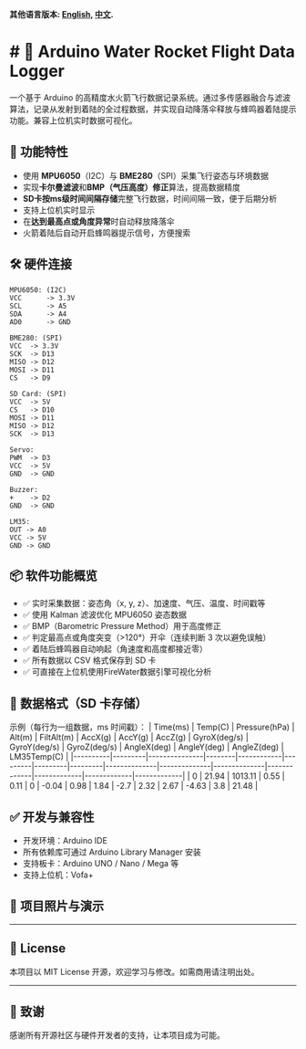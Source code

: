 **其他语言版本: [English](README.md), [中文](README_ZH.md).**

# # 🚀 Arduino Water Rocket Flight Data Logger

一个基于 Arduino 的高精度水火箭飞行数据记录系统。通过多传感器融合与滤波算法，记录从发射到着陆的全过程数据，并实现自动降落伞释放与蜂鸣器着陆提示功能。兼容上位机实时数据可视化。

## 🧠 功能特性

- 使用 **MPU6050**（I2C）与 **BME280**（SPI）采集飞行姿态与环境数据
- 实现**卡尔曼滤波**和**BMP（气压高度）修正**算法，提高数据精度
- **SD卡按ms级时间间隔存储**完整飞行数据，时间间隔一致，便于后期分析
- 支持上位机实时显示
- 在**达到最高点或角度异常**时自动释放降落伞
- 火箭着陆后自动开启蜂鸣器提示信号，方便搜索

## 🛠️ 硬件连接
```
MPU6050: (I2C)
VCC      -> 3.3V
SCL      -> A5
SDA      -> A4
AD0      -> GND

BME280: (SPI)
VCC  -> 3.3V
SCK  -> D13
MISO -> D12
MOSI -> D11
CS   -> D9

SD Card: (SPI)
VCC  -> 5V
CS   -> D10
MOSI -> D11
MISO -> D12
SCK  -> D13

Servo:
PWM  -> D3
VCC  -> 5V
GND  -> GND

Buzzer:
+    -> D2
GND  -> GND 

LM35:
OUT -> A0
VCC -> 5V
GND -> GND
```

## 📦 软件功能概览

- ✅ 实时采集数据：姿态角（x, y, z）、加速度、气压、温度、时间戳等  
- ✅ 使用 Kalman 滤波优化 MPU6050 姿态数据  
- ✅ BMP（Barometric Pressure Method）用于高度修正  
- ✅ 判定最高点或角度突变（>120°）开伞（连续判断 3 次以避免误触）  
- ✅ 着陆后蜂鸣器自动响起（角速度和高度都接近零）  
- ✅ 所有数据以 CSV 格式保存到 SD 卡  
- ✅ 可直接在上位机使用FireWater数据引擎可视化分析

## 📂 数据格式（SD 卡存储）

示例（每行为一组数据，ms 时间戳）：
| Time(ms) | Temp(C) | Pressure(hPa) | Alt(m) | FiltAlt(m) | AccX(g) | AccY(g) | AccZ(g) | GyroX(deg/s) | GyroY(deg/s) | GyroZ(deg/s) | AngleX(deg) | AngleY(deg) | AngleZ(deg) | LM35Temp(C) |
|----------|---------|---------------|--------|------------|---------|---------|---------|--------------|--------------|--------------|-------------|-------------|-------------|-------------|
| 0        | 21.94   | 1013.11       | 0.55   | 0.11       | 0       | -0.04   | 0.98    | 1.84         | -2.7         | 2.32         | 2.67        | -4.63       | 3.8         | 21.48       |


## ✅ 开发与兼容性

- 开发环境：Arduino IDE  
- 所有依赖库可通过 Arduino Library Manager 安装
- 支持板卡：Arduino UNO / Nano / Mega 等  
- 支持上位机：Vofa+

## 📸 项目照片与演示

<!-- >（你可以在此处插入系统实物照片、原理图或 Vofa+ 数据图） -->

---

## 📄 License

本项目以 MIT License 开源，欢迎学习与修改。如需商用请注明出处。

---

## 🙌 致谢

感谢所有开源社区与硬件开发者的支持，让本项目成为可能。
